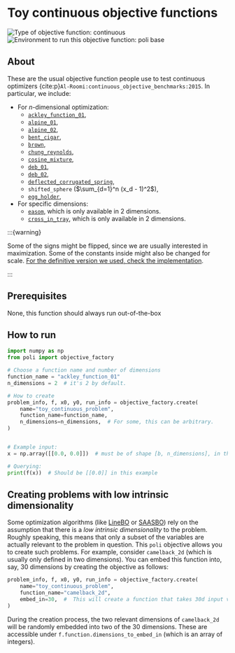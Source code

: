# Toy continuous objective functions

![Type of objective function: continuous](https://img.shields.io/badge/Input_type-continuous-red)
![Environment to run this objective function: poli base](https://img.shields.io/badge/Environment-poli____base-teal
)

## About

These are the usual objective function people use to test continuous optimizers {cite:p}`Al-Roomi:continuous_objective_benchmarks:2015`. In particular, we include:

- For $n$-dimensional optimization:
    - [`ackley_function_01`](https://www.al-roomi.org/benchmarks/unconstrained/n-dimensions/227-ackley-s-function-no-1-or-ackley-s-path-function),
    - [`alpine_01`](https://www.al-roomi.org/benchmarks/unconstrained/n-dimensions/162-alpine-function-no-1),
    - [`alpine_02`](https://www.al-roomi.org/benchmarks/unconstrained/n-dimensions/163-alpine-function-no-2),
    - [`bent_cigar`](https://www.al-roomi.org/benchmarks/unconstrained/n-dimensions/164-bent-cigar-function),
    - [`brown`](https://www.al-roomi.org/benchmarks/unconstrained/n-dimensions/241-brown-s-function),
    - [`chung_reynolds`](https://www.al-roomi.org/benchmarks/unconstrained/n-dimensions/165-chung-reynolds-function),
    - [`cosine_mixture`](https://www.al-roomi.org/benchmarks/unconstrained/n-dimensions/166-cosine-mixture-function),
    - [`deb_01`](https://www.al-roomi.org/benchmarks/unconstrained/n-dimensions/231-deb-s-function-no-01),
    - [`deb_02`](https://www.al-roomi.org/benchmarks/unconstrained/n-dimensions/232-deb-s-function-no-02),
    - [`deflected_corrugated_spring`](https://www.al-roomi.org/benchmarks/unconstrained/n-dimensions/238-deflected-corrugated-spring-function),
    - `shifted_sphere` ($\sum_{d=1}^n (x_d - 1)^2$),
    - [`egg_holder`](https://www.al-roomi.org/benchmarks/unconstrained/n-dimensions/187-egg-holder-function),
- For specific dimensions:
    - [`easom`](https://www.al-roomi.org/benchmarks/unconstrained/2-dimensions/22-easom-s-function), which is only available in 2 dimensions.
    - [`cross_in_tray`](https://www.al-roomi.org/benchmarks/unconstrained/2-dimensions/44-cross-in-tray-function), which is only available in 2 dimensions.

:::{warning}

Some of the signs might be flipped, since we are usually interested in maximization. Some of the constants inside might also be changed for scale. [For the definitive version we used, check the implementation](https://github.com/MachineLearningLifeScience/poli/blob/dev/src/poli/objective_repository/toy_continuous_problem/definitions.py).

:::

## Prerequisites

None, this function should always run out-of-the-box

## How to run

```python
import numpy as np
from poli import objective_factory

# Choose a function name and number of dimensions
function_name = "ackley_function_01"
n_dimensions = 2  # it's 2 by default.

# How to create
problem_info, f, x0, y0, run_info = objective_factory.create(
    name="toy_continuous_problem",
    function_name=function_name,
    n_dimensions=n_dimensions,  # For some, this can be arbitrary.
)


# Example input:
x = np.array([[0.0, 0.0]])  # must be of shape [b, n_dimensions], in this case [1, 2].

# Querying:
print(f(x))  # Should be [[0.0]] in this example
```

## Creating problems with low intrinsic dimensionality

Some optimization algorithms (like [LineBO](https://arxiv.org/abs/1902.03229) or [SAASBO](https://proceedings.mlr.press/v161/eriksson21a.html)) rely on the assumption that there is a _low intrinsic dimensionality_ to the problem. Roughly speaking, this means that only a subset of the variables are actually relevant to the problem in question. This `poli` objective allows you to create such problems. For example, consider `camelback_2d` (which is usually only defined in two dimensions). You can embed this function into, say, 30 dimensions by creating the objective as follows:

```python
problem_info, f, x0, y0, run_info = objective_factory.create(
    name="toy_continuous_problem",
    function_name="camelback_2d",
    embed_in=30,  #  This will create a function that takes 30d input values
)
```

During the creation process, the two relevant dimensions of `camelback_2d` will be randomly embedded into two of the 30 dimensions. These are accessible under `f.function.dimensions_to_embed_in` (which is an array of integers).
